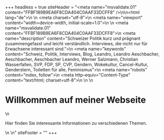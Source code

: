+++
headless = true
siteHeader = "<meta name=\"msvalidate.01\" content=\"FFBF189B9EA6F8CDA404C0AAF33DCFF8\" />\n<!DOCTYPE html>\n<html lang=\"de\">\n  <head>\n    <meta charset=\"utf-8\">\n    <meta name=\"viewport\" content=\"width=device-width, initial-scale=1.0\">\n    <title>leosperspektive</title>\n    <meta name=\"msvalidate.01\" content=\"FFBF189B9EA6F8CDA404C0AAF33DCFF8\">\n    <meta name=\"description\" content=\"Schweizer Politik kurz und prägnant zusammengefasst und leicht verständlich. Interviews, die nicht nur für Erwachsene interessant sind.\">\n    <meta name=\"keywords\" content=\"Schweiz, Politik, Interviews, Blog, Leandro, Leandro Aeschbacher, Aeschbacher, Aeschbacher Leandro, Werner Salzmann, Christian Wasserfallen, SVP, FDP, SP, CVP, Gendern, Wokekultur, Cancel-Kultur, Genderstern, Toiletten für alle, Feminismus\">\n    <meta name=\"robots\" content=\"index, follow\">\n    <meta http-equiv=\"Content-Type\" content=\"text/html; charset=utf-8\">\n  </head>\n  <body>\n    <h1>Willkommen auf meiner Webseite</h1>\n    <p>Hier finden Sie interessante Informationen zu verschiedenen Themen.</p>\n  </body>\n</html>"
siteFooter = ""
+++
